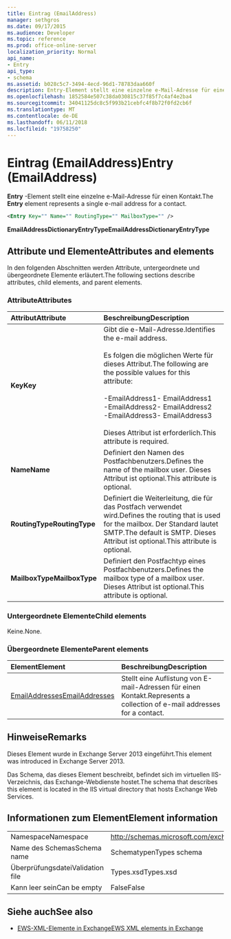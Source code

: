 ```yaml
---
title: Eintrag (EmailAddress)
manager: sethgros
ms.date: 09/17/2015
ms.audience: Developer
ms.topic: reference
ms.prod: office-online-server
localization_priority: Normal
api_name:
- Entry
api_type:
- schema
ms.assetid: b028c5c7-3494-4ecd-96d1-78783daa660f
description: Entry-Element stellt eine einzelne e-Mail-Adresse für einen Kontakt.
ms.openlocfilehash: 1852584e507c38da030815c37f85f7c4af4e2ba4
ms.sourcegitcommit: 34041125dc8c5f993b21cebfc4f8b72f0fd2cb6f
ms.translationtype: MT
ms.contentlocale: de-DE
ms.lasthandoff: 06/11/2018
ms.locfileid: "19758250"
---
```

# <a name="entry-emailaddress"></a><span data-ttu-id="8dbb2-103">Eintrag (EmailAddress)</span><span class="sxs-lookup"><span data-stu-id="8dbb2-103">Entry (EmailAddress)</span></span>

<span data-ttu-id="8dbb2-104">**Entry** -Element stellt eine einzelne e-Mail-Adresse für einen Kontakt.</span><span class="sxs-lookup"><span data-stu-id="8dbb2-104">The **Entry** element represents a single e-mail address for a contact.</span></span> 
  
```XML
<Entry Key="" Name="" RoutingType="" MailboxType="" />
```

<span data-ttu-id="8dbb2-105">**EmailAddressDictionaryEntryType**</span><span class="sxs-lookup"><span data-stu-id="8dbb2-105">**EmailAddressDictionaryEntryType**</span></span>

## <a name="attributes-and-elements"></a><span data-ttu-id="8dbb2-106">Attribute und Elemente</span><span class="sxs-lookup"><span data-stu-id="8dbb2-106">Attributes and elements</span></span>

<span data-ttu-id="8dbb2-107">In den folgenden Abschnitten werden Attribute, untergeordnete und übergeordnete Elemente erläutert.</span><span class="sxs-lookup"><span data-stu-id="8dbb2-107">The following sections describe attributes, child elements, and parent elements.</span></span>
  
### <a name="attributes"></a><span data-ttu-id="8dbb2-108">Attribute</span><span class="sxs-lookup"><span data-stu-id="8dbb2-108">Attributes</span></span>

|<span data-ttu-id="8dbb2-109">**Attribut**</span><span class="sxs-lookup"><span data-stu-id="8dbb2-109">**Attribute**</span></span>|<span data-ttu-id="8dbb2-110">**Beschreibung**</span><span class="sxs-lookup"><span data-stu-id="8dbb2-110">**Description**</span></span>|
|:-----|:-----|
|<span data-ttu-id="8dbb2-111">**Key**</span><span class="sxs-lookup"><span data-stu-id="8dbb2-111">**Key**</span></span> <br/> | <span data-ttu-id="8dbb2-112">Gibt die e-Mail-Adresse.</span><span class="sxs-lookup"><span data-stu-id="8dbb2-112">Identifies the e-mail address.</span></span><br/><br/><span data-ttu-id="8dbb2-113">Es folgen die möglichen Werte für dieses Attribut.</span><span class="sxs-lookup"><span data-stu-id="8dbb2-113">The following are the possible values for this attribute:</span></span><br/><br/><span data-ttu-id="8dbb2-114">-EmailAddress1</span><span class="sxs-lookup"><span data-stu-id="8dbb2-114">-  EmailAddress1</span></span>  <br/><span data-ttu-id="8dbb2-115">-EmailAddress2</span><span class="sxs-lookup"><span data-stu-id="8dbb2-115">-  EmailAddress2</span></span>  <br/><span data-ttu-id="8dbb2-116">-EmailAddress3</span><span class="sxs-lookup"><span data-stu-id="8dbb2-116">-  EmailAddress3</span></span> <br/><br/>  <span data-ttu-id="8dbb2-117">Dieses Attribut ist erforderlich.</span><span class="sxs-lookup"><span data-stu-id="8dbb2-117">This attribute is required.</span></span>  <br/> |
|<span data-ttu-id="8dbb2-118">**Name**</span><span class="sxs-lookup"><span data-stu-id="8dbb2-118">**Name**</span></span> <br/> |<span data-ttu-id="8dbb2-119">Definiert den Namen des Postfachbenutzers.</span><span class="sxs-lookup"><span data-stu-id="8dbb2-119">Defines the name of the mailbox user.</span></span> <span data-ttu-id="8dbb2-120">Dieses Attribut ist optional.</span><span class="sxs-lookup"><span data-stu-id="8dbb2-120">This attribute is optional.</span></span>  <br/> |
|<span data-ttu-id="8dbb2-121">**RoutingType**</span><span class="sxs-lookup"><span data-stu-id="8dbb2-121">**RoutingType**</span></span> <br/> |<span data-ttu-id="8dbb2-122">Definiert die Weiterleitung, die für das Postfach verwendet wird.</span><span class="sxs-lookup"><span data-stu-id="8dbb2-122">Defines the routing that is used for the mailbox.</span></span> <span data-ttu-id="8dbb2-123">Der Standard lautet SMTP.</span><span class="sxs-lookup"><span data-stu-id="8dbb2-123">The default is SMTP.</span></span> <span data-ttu-id="8dbb2-124">Dieses Attribut ist optional.</span><span class="sxs-lookup"><span data-stu-id="8dbb2-124">This attribute is optional.</span></span>  <br/> |
|<span data-ttu-id="8dbb2-125">**MailboxType**</span><span class="sxs-lookup"><span data-stu-id="8dbb2-125">**MailboxType**</span></span> <br/> |<span data-ttu-id="8dbb2-126">Definiert den Postfachtyp eines Postfachbenutzers.</span><span class="sxs-lookup"><span data-stu-id="8dbb2-126">Defines the mailbox type of a mailbox user.</span></span> <span data-ttu-id="8dbb2-127">Dieses Attribut ist optional.</span><span class="sxs-lookup"><span data-stu-id="8dbb2-127">This attribute is optional.</span></span>  <br/> |
   
### <a name="child-elements"></a><span data-ttu-id="8dbb2-128">Untergeordnete Elemente</span><span class="sxs-lookup"><span data-stu-id="8dbb2-128">Child elements</span></span>

<span data-ttu-id="8dbb2-129">Keine.</span><span class="sxs-lookup"><span data-stu-id="8dbb2-129">None.</span></span>
  
### <a name="parent-elements"></a><span data-ttu-id="8dbb2-130">Übergeordnete Elemente</span><span class="sxs-lookup"><span data-stu-id="8dbb2-130">Parent elements</span></span>

|<span data-ttu-id="8dbb2-131">**Element**</span><span class="sxs-lookup"><span data-stu-id="8dbb2-131">**Element**</span></span>|<span data-ttu-id="8dbb2-132">**Beschreibung**</span><span class="sxs-lookup"><span data-stu-id="8dbb2-132">**Description**</span></span>|
|:-----|:-----|
|[<span data-ttu-id="8dbb2-133">EmailAddresses</span><span class="sxs-lookup"><span data-stu-id="8dbb2-133">EmailAddresses</span></span>](emailaddresses.md) <br/> |<span data-ttu-id="8dbb2-134">Stellt eine Auflistung von E-mail-Adressen für einen Kontakt.</span><span class="sxs-lookup"><span data-stu-id="8dbb2-134">Represents a collection of e-mail addresses for a contact.</span></span>  <br/> |
   
## <a name="remarks"></a><span data-ttu-id="8dbb2-135">Hinweise</span><span class="sxs-lookup"><span data-stu-id="8dbb2-135">Remarks</span></span>

<span data-ttu-id="8dbb2-136">Dieses Element wurde in Exchange Server 2013 eingeführt.</span><span class="sxs-lookup"><span data-stu-id="8dbb2-136">This element was introduced in Exchange Server 2013.</span></span>
  
<span data-ttu-id="8dbb2-137">Das Schema, das dieses Element beschreibt, befindet sich im virtuellen IIS-Verzeichnis, das Exchange-Webdienste hostet.</span><span class="sxs-lookup"><span data-stu-id="8dbb2-137">The schema that describes this element is located in the IIS virtual directory that hosts Exchange Web Services.</span></span>
  
## <a name="element-information"></a><span data-ttu-id="8dbb2-138">Informationen zum Element</span><span class="sxs-lookup"><span data-stu-id="8dbb2-138">Element information</span></span>

|||
|:-----|:-----|
|<span data-ttu-id="8dbb2-139">Namespace</span><span class="sxs-lookup"><span data-stu-id="8dbb2-139">Namespace</span></span>  <br/> |http://schemas.microsoft.com/exchange/services/2006/types  <br/> |
|<span data-ttu-id="8dbb2-140">Name des Schemas</span><span class="sxs-lookup"><span data-stu-id="8dbb2-140">Schema name</span></span>  <br/> |<span data-ttu-id="8dbb2-141">Schematypen</span><span class="sxs-lookup"><span data-stu-id="8dbb2-141">Types schema</span></span>  <br/> |
|<span data-ttu-id="8dbb2-142">Überprüfungsdatei</span><span class="sxs-lookup"><span data-stu-id="8dbb2-142">Validation file</span></span>  <br/> |<span data-ttu-id="8dbb2-143">Types.xsd</span><span class="sxs-lookup"><span data-stu-id="8dbb2-143">Types.xsd</span></span>  <br/> |
|<span data-ttu-id="8dbb2-144">Kann leer sein</span><span class="sxs-lookup"><span data-stu-id="8dbb2-144">Can be empty</span></span>  <br/> |<span data-ttu-id="8dbb2-145">False</span><span class="sxs-lookup"><span data-stu-id="8dbb2-145">False</span></span>  <br/> |
   
## <a name="see-also"></a><span data-ttu-id="8dbb2-146">Siehe auch</span><span class="sxs-lookup"><span data-stu-id="8dbb2-146">See also</span></span>

- [<span data-ttu-id="8dbb2-147">EWS-XML-Elemente in Exchange</span><span class="sxs-lookup"><span data-stu-id="8dbb2-147">EWS XML elements in Exchange</span></span>](ews-xml-elements-in-exchange.md)

